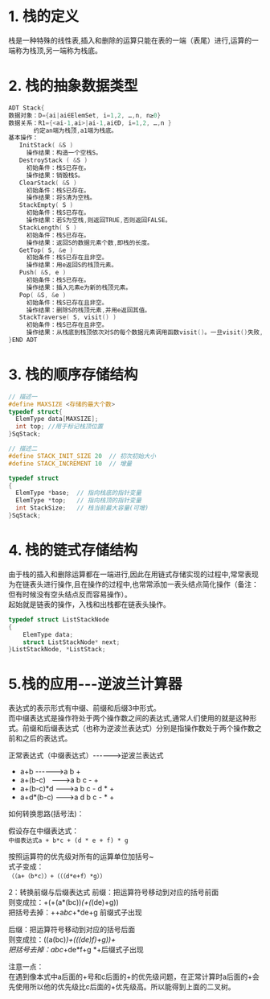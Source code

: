 # 1. 栈的定义

栈是一种特殊的线性表,插入和删除的运算只能在表的一端（表尾）进行,运算的一端称为栈顶,另一端称为栈底。


# 2. 栈的抽象数据类型

```c
ADT Stack{
数据对象：D={ai|ai∈ElemSet, i=1,2, …,n, n≥0}
数据关系：R1={<ai-1,ai>|ai-1,ai∈D, i=1,2, …,n }
       约定an端为栈顶,a1端为栈底。
基本操作：
   InitStack( &S )
     操作结果：构造一个空栈S。
   DestroyStack ( &S )
     初始条件：栈S已存在。
     操作结果：销毁栈S。
   ClearStack( &S )
     初始条件：栈S已存在。
     操作结果：将S清为空栈。
   StackEmpty( S )
     初始条件：栈S已存在。
     操作结果：若S为空栈,则返回TRUE,否则返回FALSE。
   StackLength( S )
     初始条件：栈S已存在。
     操作结果：返回S的数据元素个数,即栈的长度。
   GetTop( S, &e )
     初始条件：栈S已存在且非空。
     操作结果：用e返回S的栈顶元素。
   Push( &S, e )
     初始条件：栈S已存在。
     操作结果：插入元素e为新的栈顶元素。
   Pop( &S, &e )
     初始条件：栈S已存在且非空。
     操作结果：删除S的栈顶元素,并用e返回其值。
   StackTraverse( S, visit() )
     初始条件：栈S已存在且非空。
     操作结果：从栈底到栈顶依次对S的每个数据元素调用函数visit()。一旦visit()失败,则操作失败。
}END ADT
```

# 3. 栈的顺序存储结构

```c
// 描述一
#define MAXSIZE <存储的最大个数>
typedef struct{
  ElemType data[MAXSIZE];
  int top; //用于标记栈顶位置
}SqStack;
```

```c
// 描述二
#define STACK_INIT_SIZE 20  // 初次初始大小
#define STACK_INCREMENT 10  // 增量

typedef struct
{ 
  ElemType *base;  // 指向栈底的指针变量
  ElemType *top;   // 指向栈顶的指针变量
  int StackSize;   // 栈当前最大容量(可增)
}SqStack;
```

# 4. 栈的链式存储结构

由于栈的插入和删除运算都在一端进行,因此在用链式存储实现的过程中,常常表现为在链表头进行操作,且在操作的过程中,也常常添加一表头结点简化操作（备注：但有时候没有空头结点反而容易操作）。  
起始就是链表的操作，入栈和出栈都在链表头操作。

```c
typedef struct ListStackNode
{
	ElemType data;
	struct ListStackNode* next;
}ListStackNode, *ListStack;
```


# 5.栈的应用---逆波兰计算器

表达式的表示形式有中缀、前缀和后缀3中形式。  
而中缀表达式是操作符处于两个操作数之间的表达式,通常人们使用的就是这种形式。前缀和后缀表达式（也称为逆波兰表达式）分别是指操作数处于两个操作数之前和之后的表达式。  

正常表达式（中缀表达式）------>逆波兰表达式
- a+b ------>a b +
- a+(b-c)   --->a b c - +
- a+(b-c)*d --->a b c - d * +
- a+d*(b-c) --->a d b c - * +


如何转换思路(括号法)：  

假设存在中缀表达式：   
`中缀表达式a + b*c + (d * e + f) * g`

按照运算符的优先级对所有的运算单位加括号~  
式子变成：  
`（（a+（b*c））+（（（d*e+f）*g））`

2：转换前缀与后缀表达式
前缀：把运算符号移动到对应的括号前面  
则变成拉：+(+(a*(bc))*(+(*(de)+g))  
把括号去掉：++a*bc*+*de+g 前缀式子出现

后缀：把运算符号移动到对应的括号后面  
则变成拉：((a(bc)*)+(((de)*f)+g)*)+  
把括号去掉：abc*+de*f+g *+后缀式子出现

注意一点：  
在遇到像本式中a后面的+号和c后面的+的优先级问题，在正常计算时a后面的+会先使用所以他的优先级比c后面的+优先级高。所以能得到上面的二叉树。



 